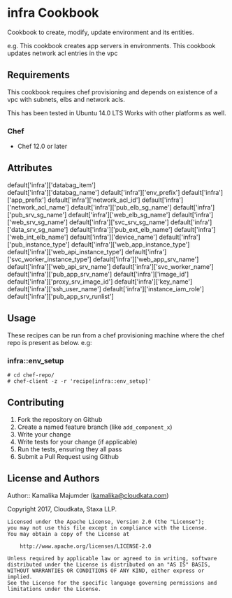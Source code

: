 # infra Cookbook

Cookbook to create, modify, update environment and its entities.

e.g.
This cookbook creates app servers in environments.
This cookbook updates network acl entries in the vpc

## Requirements

This cookbook requires chef provisioning and depends on existence of a vpc with subnets, elbs and network acls.

This has been tested in Ubuntu 14.0 LTS
Works with other platforms as well.

### Chef

- Chef 12.0 or later

## Attributes

default['infra']['databag_item']     
default['infra']['databag_name'] 
default['infra']['env_prefix'] 
default['infra']['app_prefix'] 
default['infra']['network_acl_id'] 
default['infra']['network_acl_name'] 
default['infra']['pub_elb_sg_name'] 
default['infra']['pub_srv_sg_name'] 
default['infra']['web_elb_sg_name'] 
default['infra']['web_srv_sg_name'] 
default['infra']['svc_srv_sg_name'] 
default['infra']['data_srv_sg_name']
default['infra']['pub_ext_elb_name']
default['infra']['web_int_elb_name']
default['infra']['device_name']
default['infra']['pub_instance_type']
default['infra']['web_app_instance_type']
default['infra']['web_api_instance_type']
default['infra']['svc_worker_instance_type']
default['infra']['web_app_srv_name']
default['infra']['web_api_srv_name']
default['infra']['svc_worker_name'] 
default['infra']['pub_app_srv_name']
default['infra']['image_id']
default['infra']['proxy_srv_image_id'] 
default['infra']['key_name']
default['infra']['ssh_user_name']
default['infra']['instance_iam_role']
default['infra']['pub_app_srv_runlist']


## Usage

These recipes can be run from a chef provisioning machine where the chef repo is present as below.
e.g:

### infra::env_setup

    # cd chef-repo/
    # chef-client -z -r 'recipe[infra::env_setup]'


## Contributing

1. Fork the repository on Github
2. Create a named feature branch (like `add_component_x`)
3. Write your change
4. Write tests for your change (if applicable)
5. Run the tests, ensuring they all pass
6. Submit a Pull Request using Github


## License and Authors

Author:: Kamalika Majumder ([kamalika@cloudkata.com](mailto:kamalika@cloudkata.com))


Copyright 2017, Cloudkata, Staxa LLP.

```
Licensed under the Apache License, Version 2.0 (the "License");
you may not use this file except in compliance with the License.
You may obtain a copy of the License at

    http://www.apache.org/licenses/LICENSE-2.0

Unless required by applicable law or agreed to in writing, software
distributed under the License is distributed on an "AS IS" BASIS,
WITHOUT WARRANTIES OR CONDITIONS OF ANY KIND, either express or implied.
See the License for the specific language governing permissions and
limitations under the License.
```

